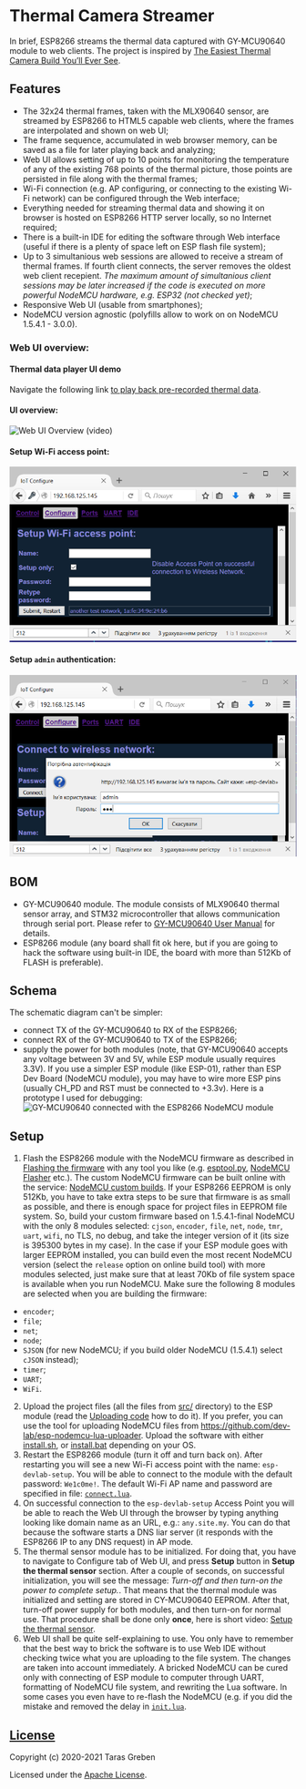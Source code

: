 # Thermal Camera Streamer
In brief, ESP8266 streams the thermal data captured with GY-MCU90640 module to web clients.
The project is inspired by [The Easiest Thermal Camera Build You’ll Ever See](https://hackaday.com/2019/03/01/the-easiest-thermal-camera-build-youll-ever-see/).

## Features
* The 32x24 thermal frames, taken with the MLX90640 sensor, are streamed by ESP8266 to HTML5 capable web clients, where the frames are interpolated and shown on web UI;
* The frame sequence, accumulated in web browser memory, can be saved as a file for later playing back and analyzing;
* Web UI allows setting of up to 10 points for monitoring the temperature of any of the existing 768 points of the thermal picture, those points are persisted in file along with the thermal frames;
* Wi-Fi connection (e.g. AP configuring, or connecting to the existing Wi-Fi network) can be configured through the Web interface;
* Everything needed for streaming thermal data and showing it on browser is hosted on ESP8266 HTTP server locally, so no Internet required;
* There is a built-in IDE for editing the software through Web interface (useful if there is a plenty of space left on ESP flash file system);
* Up to 3 simultanious web sessions are allowed to receive a stream of thermal frames. If fourth client connects, the server removes the oldest web client recepient. *The maximum amount of simultanious client sessions may be later increased if the code is executed on more powerful NodeMCU hardware, e.g. ESP32 (not checked yet)*;
* Responsive Web UI (usable from smartphones);
* NodeMCU version agnostic (polyfills allow to work on on NodeMCU 1.5.4.1 - 3.0.0).

### Web UI overview:

#### Thermal data player UI demo
Navigate the following link [to play back pre-recorded thermal data](https://dev-lab.github.io/esp-thermal-camera-streamer/demo.htm).

#### UI overview:
![Web UI Overview (video)](https://youtu.be/NmfaSpEZDmY)

#### Setup Wi-Fi access point:
[![Setup Wi-Fi access point (animation)](https://github.com/dev-lab/blob/blob/master/iot-power-strip/generic-switch-web-ui-config-wifi-ap-pic.png)](https://github.com/dev-lab/blob/blob/master/iot-power-strip/generic-switch-web-ui-config-wifi-ap.gif)

#### Setup `admin` authentication:
[![Setup admin authentication (animation)](https://github.com/dev-lab/blob/blob/master/iot-power-strip/generic-switch-web-ui-config-admin-auth-pic.png)](https://github.com/dev-lab/blob/blob/master/iot-power-strip/generic-switch-web-ui-config-admin-auth.gif)

## BOM
* GY-MCU90640 module. The module consists of MLX90640 thermal sensor array, and STM32 microcontroller that allows communication through serial port. Please refer to [GY-MCU90640 User Manual](https://github.com/vvkuryshev/GY-MCU90640-RPI-Python/blob/master/GY_MCU9064%20user%20manual%20v1.pdf) for details.
* ESP8266 module (any board shall fit ok here, but if you are going to hack the software using built-in IDE, the board with more than 512Kb of FLASH is preferable).

## Schema
The schematic diagram can't be simpler:
* connect TX of the GY-MCU90640 to RX of the ESP8266;
* connect RX of the GY-MCU90640 to TX of the ESP8266;
* supply the power for both modules (note, that GY-MCU90640 accepts any voltage between 3V and 5V, while ESP module usually requires 3.3V).
If you use a simpler ESP module (like ESP-01), rather than ESP Dev Board (NodeMCU module), you may have to wire more ESP pins (usually CH_PD and RST must be connected to +3.3v).
Here is a prototype I used for debugging:
![GY-MCU90640 connected with the ESP8266 NodeMCU module](./images/esp8266-mlx90640-prototype-s.jpg)


## Setup
1. Flash the ESP8266 module with the NodeMCU firmware as described in [Flashing the firmware](https://nodemcu.readthedocs.io/en/release/flash/) with any tool you like (e.g. [esptool.py](https://github.com/espressif/esptool), [NodeMCU Flasher](https://github.com/nodemcu/nodemcu-flasher) etc.). The custom NodeMCU firmware can be built online with the service: [NodeMCU custom builds](https://nodemcu-build.com/). If your ESP8266 EEPROM is only 512Kb, you have to take extra steps to be sure that firmware is as small as possible, and there is enough space for project files in EEPROM file system. So, build your custom firmware based on 1.5.4.1-final NodeMCU with the only 8 modules selected: `cjson`, `encoder`, `file`, `net`, `node`, `tmr`, `uart`, `wifi`, no TLS, no debug, and take the integer version of it (its size is 395300 bytes in my case). In the case if your ESP module goes with larger EEPROM installed, you can build even the most recent NodeMCU version (select the `release` option on online build tool) with more modules selected, just make sure that at least 70Kb of file system space is available when you run NodeMCU. Make sure the following 8 modules are selected when you are building the firmware:
  * `encoder`;
  * `file`;
  * `net`;
  * `node`;
  * `SJSON` (for new NodeMCU; if you build older NodeMCU (1.5.4.1) select `cJSON` instead);
  * `timer`;
  * `UART`;
  * `WiFi`.
2. Upload the project files (all the files from [src/](src/) directory) to the ESP module (read the [Uploading code](https://nodemcu.readthedocs.io/en/release/upload/) how to do it). If you prefer, you can use the tool for uploading NodeMCU files from https://github.com/dev-lab/esp-nodemcu-lua-uploader. Upload the software with either [install.sh](install.sh), or [install.bat](install.bat) depending on your OS.
3. Restart the ESP8266 module (turn it off and turn back on). After restarting you will see a new Wi-Fi access point with the name: `esp-devlab-setup`. You will be able to connect to the module with the default password: `We1c0me!`. The default Wi-Fi AP name and password are specified in file: [`connect.lua`](./src/connect.lua).
4. On successful connection to the `esp-devlab-setup` Access Point you will be able to reach the Web UI through the browser by typing anything looking like domain name as an URL, e.g.: `any.site.my`. You can do that because the software starts a DNS liar server (it responds with the ESP8266 IP to any DNS request) in AP mode.
5. The thermal sensor module has to be initialized. For doing that, you have to navigate to Configure tab of Web UI, and press **Setup** button in **Setup the thermal sensor** section. After a couple of seconds, on successful initialization, you will see the message: *Turn-off and then turn-on the power to complete setup.*. That means that the thermal module was initialized and setting are stored in CY-MCU90640 EEPROM. After that, turn-off power supply for both modules, and then turn-on for normal use. That procedure shall be done only **once**, here is short video: [Setup the thermal sensor](https://youtu.be/Ak7GxvKt0M8).
6. Web UI shall be quite self-explaining to use. You only have to remember that the best way to brick the software is to use Web IDE without checking twice what you are uploading to the file system. The changes are taken into account immediately. A bricked NodeMCU can be cured only with connecting of ESP module to computer through UART, formatting of NodeMCU file system, and rewriting the Lua software. In some cases you even have to re-flash the NodeMCU (e.g. if you did the mistake and removed the delay in [`init.lua`](./src/init.lua).

## [License](./LICENSE)
Copyright (c) 2020-2021 Taras Greben 

Licensed under the [Apache License](./LICENSE).
